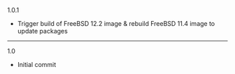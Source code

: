 1.0.1

* Trigger build of FreeBSD 12.2 image & rebuild FreeBSD 11.4 image to update packages

---

1.0

* Initial commit
